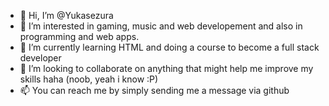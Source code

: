 - 👋 Hi, I’m @Yukasezura
- 👀 I’m interested in gaming, music and web developement and also in programming and web apps.
- 🌱 I’m currently learning HTML and doing a course to become a full stack developer
- 💞️ I’m looking to collaborate on anything that might help me improve my skills haha (noob, yeah i know :P)
- 📫 You can reach me by simply sending me a message via github

<!---
Yukasezura/Yukasezura is a ✨ special ✨ repository because its `README.md` (this file) appears on your GitHub profile.
You can click the Preview link to take a look at your changes.
--->
